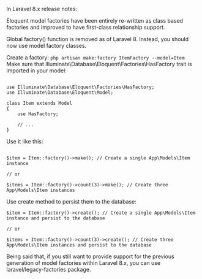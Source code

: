 In Laravel 8.x release notes:

Eloquent model factories have been entirely re-written as class based factories and improved to have first-class relationship support.

Global factory() function is removed as of Laravel 8. Instead, you should now use model factory classes.

Create a factory:
`php artisan make:factory ItemFactory --model=Item`
Make sure that Illuminate\Database\Eloquent\Factories\HasFactory trait is imported in your model:
``` JS

use Illuminate\Database\Eloquent\Factories\HasFactory;
use Illuminate\Database\Eloquent\Model;

class Item extends Model
{
    use HasFactory;

    // ...
}
```

Use it like this:
``` JS

$item = Item::factory()->make(); // Create a single App\Models\Item instance

// or

$items = Item::factory()->count(3)->make(); // Create three App\Models\Item instances
```

Use create method to persist them to the database:

``` JS
$item = Item::factory()->create(); // Create a single App\Models\Item instance and persist to the database

// or

$items = Item::factory()->count(3)->create(); // Create three App\Models\Item instances and persist to the database
```


Being said that, if you still want to provide support for the previous generation of model factories within Laravel 8.x, you can use laravel/legacy-factories package.